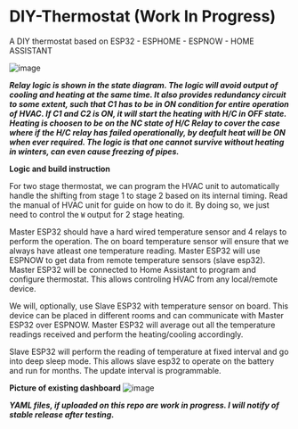 # DIY-Thermostat (Work In Progress)
A DIY thermostat based on ESP32 - ESPHOME - ESPNOW - HOME ASSISTANT

![image](https://github.com/user-attachments/assets/f059d706-bf4b-4d2f-9ec4-a9e7adbb557c)


***Relay logic is shown in the state diagram. The logic will avoid output of cooling and heating at the same time. It also provides redundancy circuit to some extent, such that C1 has to be in ON condition for entire operation of HVAC. If C1 and C2 is ON, it will start the heating with H/C in OFF state. Heating is choosen to be on the NC state of H/C Relay to cover the case where if the H/C relay has failed operationally, by deafult heat will be ON when ever required. The logic is that one cannot survive without heating in winters, can even cause freezing of pipes.*** 

**Logic and build instruction**

For two stage thermostat, we can program the HVAC unit to automatically handle the shifting from stage 1 to stage 2 based on its internal timing. Read the manual of HVAC unit for guide on how to do it. By doing so, we just need to control the `W` output for 2 stage heating.

Master ESP32 should have a hard wired temperature sensor and 4 relays to perform the operation. The on board temperature sensor will ensure that we always have atleast one temperature reading. Master ESP32 will use ESPNOW to get data from remote temperature sensors (slave esp32). Master ESP32 will be connected to Home Assistant to program and configure thermostat. This allows controling HVAC from any local/remote device.

We will, optionally, use Slave ESP32 with temperature sensor on board. This device can be placed in different rooms and can communicate with Master ESP32 over ESPNOW. Master ESP32 will average out all the temperature readings received and perform the heating/cooling accordingly.

Slave ESP32 will perform the reading of temperature at fixed interval and go into deep sleep mode. This allows slave esp32 to operate on the battery and run for months. The update interval is programmable.

**Picture of existing dashboard**
![image](https://github.com/user-attachments/assets/4225c642-3512-4e4a-81da-58b5c69642f9)

***YAML files, if uploaded on this repo are work in progress. I will notify of stable release after testing.***
